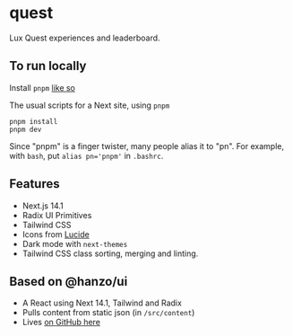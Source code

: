 # quest
Lux Quest experiences and leaderboard.

## To run locally

Install `pnpm` [like so](https://pnpm.io/installation)

The usual scripts for a Next site, using `pnpm`
```
pnpm install
pnpm dev
```

Since "pnpm" is a finger twister, many people alias it to "pn". For example, with `bash`, put `alias pn='pnpm'` in `.bashrc`.

## Features

- Next.js 14.1
- Radix UI Primitives
- Tailwind CSS
- Icons from [Lucide](https://lucide.dev)
- Dark mode with `next-themes`
- Tailwind CSS class sorting, merging and linting.

## Based on @hanzo/ui

- A React using Next 14.1, Tailwind and Radix
- Pulls content from static json (in `/src/content`)
- Lives [on GitHub here](https://github.com/hanzoai/ui)
